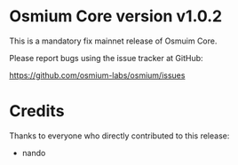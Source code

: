 # Osmium Core version v1.0.2

This is a mandatory fix mainnet release of Osmuim Core.

Please report bugs using the issue tracker at GitHub:

  <https://github.com/osmium-labs/osmium/issues>


# Credits

Thanks to everyone who directly contributed to this release:

- nando